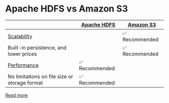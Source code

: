 # Apache HDFS vs Amazon S3

|                                                                       | [Apache HDFS](ApacheHDFS.md)   | [Amazon S3](../2_AWSServices/7_StorageServices/3_ObjectStorageS3/Readme.md) |
|-----------------------------------------------------------------------|--------------------------------|----------------------------------------------------------------------------------|
| [Scalability](../3_DatabaseServices/Glossaries/ScalabilityDB.md)  |                                | :white_check_mark: Recommended                                                   |
| Built-in persistence, and lower prices                                |                                | :white_check_mark: Recommended                                                   |
| [Performance](../7_SystemGlossaries/Scalability/LatencyThroughput.md) | :white_check_mark: Recommended |                                                                                  |
| No limitations on file size or storage format                         | :white_check_mark: Recommended |                                                                                  |

[Read more](https://www.integrate.io/blog/storing-apache-hadoop-data-cloud-hdfs-vs-s3/)
